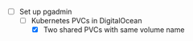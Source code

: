 - [ ] Set up pgadmin 
    - [ ] Kubernetes PVCs in DigitalOcean
        - [x] Two shared PVCs with same volume name
